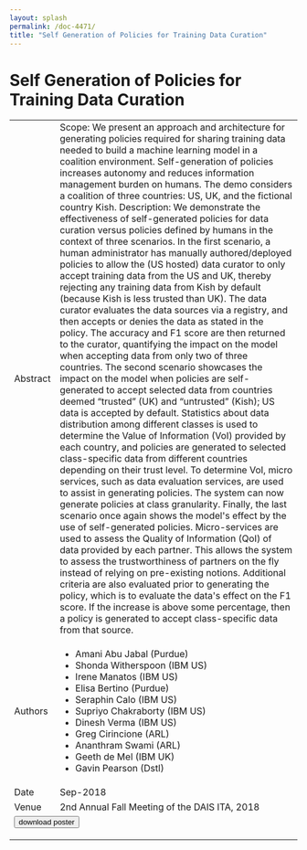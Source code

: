 ```yaml
---
layout: splash
permalink: /doc-4471/
title: "Self Generation of Policies for Training Data Curation"
---
```


# Self Generation of Policies for Training Data Curation

<table>
    <tbody>
    <tr>
        <td>Abstract</td>
        <td>Scope: We present an approach and architecture for generating policies required for sharing training data needed to build a machine learning model in a coalition environment. Self-generation of policies increases autonomy and reduces information management burden on humans. The demo considers a coalition of three countries: US, UK, and the fictional country Kish. Description: We demonstrate the effectiveness of self-generated policies for data curation versus policies defined by humans in the context of three scenarios. In the first scenario, a human administrator has manually authored/deployed policies to allow the (US hosted) data curator to only accept training data from the US and UK, thereby rejecting any training data from Kish by default (because Kish is less trusted than UK). The data curator evaluates the data sources via a registry, and then accepts or denies the data as stated in the policy. The accuracy and F1 score are then returned to the curator, quantifying the impact on the model when accepting data from only two of three countries. The second scenario showcases the impact on the model when policies are self-generated to accept selected data from countries deemed “trusted” (UK) and “untrusted” (Kish); US data is accepted by default. Statistics about data distribution among different classes is used to determine the Value of Information (VoI) provided by each country, and policies are generated to selected class-specific data from different countries depending on their trust level. To determine VoI, micro services, such as data evaluation services, are used to assist in generating policies. The system can now generate policies at class granularity. Finally, the last scenario once again shows the model's effect by the use of self-generated policies. Micro-services are used to assess the Quality of Information (QoI) of data provided by each partner. This allows the system to assess the trustworthiness of partners on the fly instead of relying on pre-existing notions. Additional criteria are also evaluated prior to generating the policy, which is to evaluate the data's effect on the F1 score. If the increase is above some percentage, then a policy is generated to accept class-specific data from that source.</td>
    </tr>
    <tr>
        <td>Authors</td>
        <td>
            <ul>
                <li>Amani Abu Jabal (Purdue)</li>
                <li>Shonda Witherspoon (IBM US)</li>
                <li>Irene Manatos (IBM US)</li>
                <li>Elisa Bertino (Purdue)</li>
                <li>Seraphin Calo (IBM US)</li>
                <li>Supriyo Chakraborty (IBM US)</li>
                <li>Dinesh Verma (IBM US)</li>
                <li>Greg Cirincione (ARL)</li>
                <li>Ananthram Swami (ARL)</li>
                <li>Geeth de Mel (IBM UK)</li>
                <li>Gavin Pearson (Dstl)</li>
            </ul>
        </td>
    </tr>
    <tr>
        <td>Date</td>
        <td>Sep-2018</td>
    </tr>
    <tr>
        <td>Venue</td>
        <td>2nd Annual Fall Meeting of the DAIS ITA, 2018</td>
    </tr>
        <tr>
            <td colspan="2">
                <form method="get" action="https://dais-ita.org/sites/default/files/2494_poster.pdf">
                    <button type="submit">download poster</button>
                </form>
            </td>
        </tr>
    </tbody>
</table>
